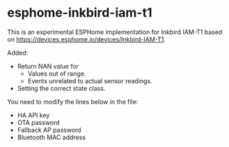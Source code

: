 # esphome-inkbird-iam-t1
This is an experimental ESPHome implementation for Inkbird IAM-T1 based on https://devices.esphome.io/devices/Inkbird-IAM-T1.

Added:
- Return NAN value for
  - Values out of range.
  - Events unrelated to actual sensor readings.
- Setting the correct state class.

You need to modify the lines below in the file:
- HA API key
- OTA password
- Fallback AP password
- Bluetooth MAC address
